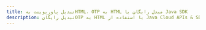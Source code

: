 ---title: تبدیل پاورپوینت بهHTML، OTP به HTML مبدل رایگان یا Java SDKdescription: تبدیل رایگانOTP به HTML با استفاده از Java Cloud APIs & SDK. همچنین اسناد Microsoft PowerPoint را در Cloud ایجاد، ویرایش و رندر کنید.---